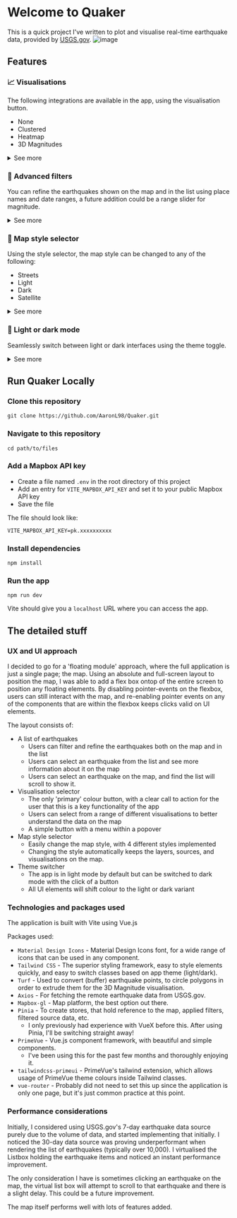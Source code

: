 # Welcome to Quaker

This is a quick project I've written to plot and visualise real-time earthquake data, provided by [USGS.gov](https://earthquake.usgs.gov/earthquakes/feed/v1.0/geojson.php). ![image](https://github.com/user-attachments/assets/dde752de-a593-4a19-85c4-fd4f4569c7f9)

## Features

### 📈 Visualisations

The following integrations are available in the app, using the visualisation button.

- None
- Clustered
- Heatmap
- 3D Magnitudes
<details>
    <summary>See more</summary>
    <img></img>
</details>

### 🔎 Advanced filters

You can refine the earthquakes shown on the map and in the list using place names and date ranges, a future addition could be a range slider for magnitude.

<details>
    <summary>See more</summary>
    <img src="https://github.com/user-attachments/assets/e0d51ce6-c9f2-44fc-a188-e8c641f13c7a"></img>
</details>

### 🎨 Map style selector

Using the style selector, the map style can be changed to any of the following:

- Streets
- Light
- Dark
- Satellite
<details>
    <summary>See more</summary>
    <img src="https://github.com/user-attachments/assets/8bad1fe4-efa5-4dc9-a32f-fa321fa4a377"></img>
</details>

### 🌙 Light or dark mode

Seamlessly switch between light or dark interfaces using the theme toggle.

<details>
    <summary>See more</summary>
    <img src="https://github.com/user-attachments/assets/f56c2305-ce79-4f5d-b45d-18ccc445fd77"></img>
</details>

## Run Quaker Locally

### Clone this repository

```shell
git clone https://github.com/AaronL98/Quaker.git
```

### Navigate to this repository

```shell
cd path/to/files
```

### Add a Mapbox API key

- Create a file named `.env` in the root directory of this project
- Add an entry for `VITE_MAPBOX_API_KEY` and set it to your public Mapbox API key
- Save the file

The file should look like:

```
VITE_MAPBOX_API_KEY=pk.xxxxxxxxxx
```

### Install dependencies

```shell
npm install
```

### Run the app

```shell
npm run dev
```

Vite should give you a `localhost` URL where you can access the app.

## The detailed stuff

### UX and UI approach

I decided to go for a 'floating module' approach, where the full application is just a single page; the map. Using an absolute and full-screen layout to position the map, I was able to add a flex box ontop of the entire screen to position any floating elements. By disabling pointer-events on the flexbox, users can still interact with the map, and re-enabling pointer events on any of the components that are within the flexbox keeps clicks valid on UI elements.

The layout consists of:

- A list of earthquakes
  - Users can filter and refine the earthquakes both on the map and in the list
  - Users can select an earthquake from the list and see more information about it on the map
  - Users can select an earthquake on the map, and find the list will scroll to show it.
- Visualisation selector
  - The only 'primary' colour button, with a clear call to action for the user that this is a key functionality of the app
  - Users can select from a range of different visualisations to better understand the data on the map
  - A simple button with a menu within a popover
- Map style selector
  - Easily change the map style, with 4 different styles implemented
  - Changing the style automatically keeps the layers, sources, and visualisations on the map.
- Theme switcher
  - The app is in light mode by default but can be switched to dark mode with the click of a button
  - All UI elements will shift colour to the light or dark variant

### Technologies and packages used

The application is built with Vite using Vue.js

Packages used:

- `Material Design Icons` - Material Design Icons font, for a wide range of icons that can be used in any component.
- `Tailwind CSS` - The superior styling framework, easy to style elements quickly, and easy to switch classes based on app theme (light/dark).
- `Turf` - Used to convert (buffer) earthquake points, to circle polygons in order to extrude them for the 3D Magnitude visualisation.
- `Axios` - For fetching the remote earthquake data from USGS.gov.
- `Mapbox-gl` - Map platform, the best option out there.
- `Pinia` - To create stores, that hold reference to the map, applied filters, filtered source data, etc.
  - I only previously had experience with VueX before this. After using Pinia, I'll be switching straight away!
- `PrimeVue` - Vue.js component framework, with beautiful and simple components.
  - I've been using this for the past few months and thoroughly enjoying it.
- `tailwindcss-primeui` - PrimeVue's tailwind extension, which allows usage of PrimeVue theme colours inside Tailwind classes.
- `vue-router` - Probably did not need to set this up since the application is only one page, but it's just common practice at this point.

### Performance considerations

Initially, I considered using USGS.gov's 7-day earthquake data source purely due to the volume of data, and started implementing that initially. I noticed the 30-day data source was proving underperformant when rendering the list of earthquakes (typically over 10,000). I virtualised the Listbox holding the earthquake items and noticed an instant performance improvement.

The only consideration I have is sometimes clicking an earthquake on the map, the virtual list box will attempt to scroll to that earthquake and there is a slight delay. This could be a future improvement.

The map itself performs well with lots of features added.
